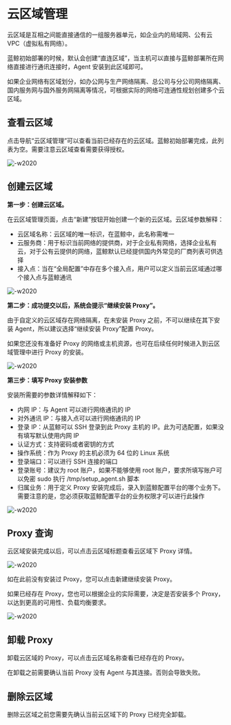 # 云区域管理

云区域是互相之间能直接通信的一组服务器单元，如企业内的局域网、公有云 VPC（虚拟私有网络）。

蓝鲸初始部署的时候，默认会创建“直连区域”，当主机可以直接与蓝鲸部署所在网络直接进行通讯连接时，Agent 安装到此区域即可。

如果企业网络有区域划分，如办公网与生产网络隔离、总公司与分公司网络隔离、国内服务网与国外服务网隔离等情况，可根据实际的网络可连通性规划创建多个云区域。

## 查看云区域

点击导航“云区域管理”可以查看当前已经存在的云区域。蓝鲸初始部署完成，此列表为空。需要注意云区域查看需要获得授权。

![-w2020](media/20200604101308.png)

## 创建云区域

**第一步：创建云区域。**

在云区域管理页面，点击“新建”按钮开始创建一个新的云区域。云区域参数解释：

- 云区域名称：云区域的唯一标识，在蓝鲸中，此名称需唯一
- 云服务商：用于标识当前网络的提供商，对于企业私有网络，选择企业私有云，对于公有云提供的网络，蓝鲸默认已经提供国内外常见的厂商列表可供选择
- 接入点：当在“全局配置”中存在多个接入点，用户可以定义当前云区域通过哪个接入点与蓝鲸通讯

![-w2020](media/20200604100613.png)

**第二步：成功提交以后，系统会提示“继续安装 Proxy”。**

由于自定义的云区域存在网络隔离，在未安装 Proxy 之前，不可以继续在其下安装 Agent，所以建议选择“继续安装 Proxy”配置 Proxy。

如果您还没有准备好 Proxy 的网络或主机资源，也可在后续任何时候进入到云区域管理中进行 Proxy 的安装。

![-w2020](media/20200604100832.png)

**第三步：填写 Proxy 安装参数**

安装所需要的参数详情解释如下：

- 内网 IP：与 Agent 可以进行网络通讯的 IP
- 对外通讯 IP：与接入点可以进行网络通讯的 IP
- 登录 IP：从蓝鲸可以 SSH 登录到此 Proxy 主机的 IP。此为可选配置，如果没有填写默认使用内网 IP
- 认证方式：支持密码或者密钥的方式
- 操作系统：作为 Proxy 的主机必须为 64 位的 Linux 系统
- 登录端口：可以进行 SSH 连接的端口
- 登录账号：建议为 root 账户，如果不能够使用 root 账户，要求所填写账户可以免密 sudo 执行 /tmp/setup_agent.sh 脚本
- 归属业务：用于定义 Proxy 安装完成后，录入到蓝鲸配置平台的哪个业务下。需要注意的是，您必须获取蓝鲸配置平台的业务权限才可以进行此操作

![-w2020](media/20200604100902.png)

## Proxy 查询

云区域安装完成以后，可以点击云区域标题查看云区域下 Proxy 详情。

![-w2020](media/20200604104408.png)

如在此前没有安装过 Proxy，您可以点击新建继续安装 Proxy。

如果已经存在 Proxy，您也可以根据企业的实际需要，决定是否安装多个 Proxy，以达到更高的可用性、负载均衡要求。

![-w2020](media/20200604104513.png)

## 卸载 Proxy

卸载云区域的 Proxy，可以点击云区域名称查看已经存在的 Proxy。

在卸载之前需要确认当前 Proxy 没有 Agent 与其连接。否则会导致失败。

## 删除云区域

删除云区域之前您需要先确认当前云区域下的 Proxy 已经完全卸载。
